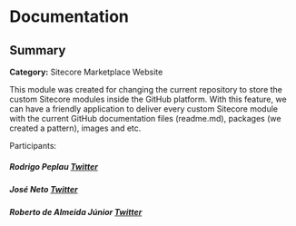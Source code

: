 # Documentation

## Summary

**Category:** Sitecore Marketplace Website

This module was created for changing the current repository to store the custom Sitecore modules inside the GitHub platform. With this feature, we can have a friendly application to deliver every custom Sitecore module with the current GitHub documentation files (readme.md), packages (we created a pattern), images and etc.

Participants:
##### Rodrigo Peplau [Twitter](https://twitter.com/SitecoreSinger)
##### José Neto [Twitter](https://twitter.com/josenetofl)
##### Roberto de Almeida Júnior [Twitter](https://twitter.com/roberutokdo)
